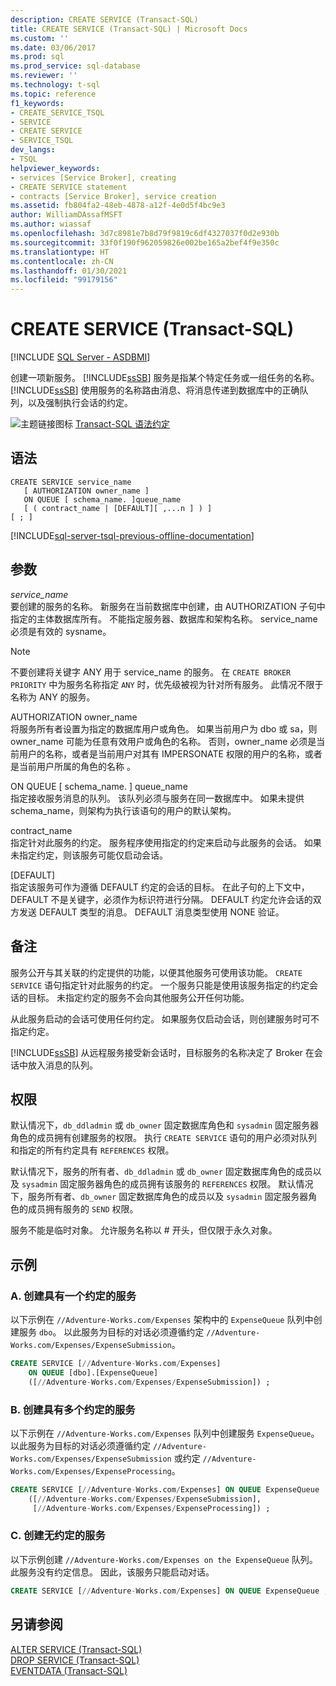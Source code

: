 ```yaml
---
description: CREATE SERVICE (Transact-SQL)
title: CREATE SERVICE (Transact-SQL) | Microsoft Docs
ms.custom: ''
ms.date: 03/06/2017
ms.prod: sql
ms.prod_service: sql-database
ms.reviewer: ''
ms.technology: t-sql
ms.topic: reference
f1_keywords:
- CREATE_SERVICE_TSQL
- SERVICE
- CREATE SERVICE
- SERVICE_TSQL
dev_langs:
- TSQL
helpviewer_keywords:
- services [Service Broker], creating
- CREATE SERVICE statement
- contracts [Service Broker], service creation
ms.assetid: fb804fa2-48eb-4878-a12f-4e0d5f4bc9e3
author: WilliamDAssafMSFT
ms.author: wiassaf
ms.openlocfilehash: 3d7c8981e7b8d79f9819c6df4327037f0d2e930b
ms.sourcegitcommit: 33f0f190f962059826e002be165a2bef4f9e350c
ms.translationtype: HT
ms.contentlocale: zh-CN
ms.lasthandoff: 01/30/2021
ms.locfileid: "99179156"
---
```

# <a name="create-service-transact-sql"></a>CREATE SERVICE (Transact-SQL)
[!INCLUDE [SQL Server - ASDBMI](../../includes/applies-to-version/sql-asdbmi.md)]

  创建一项新服务。 [!INCLUDE[ssSB](../../includes/sssb-md.md)] 服务是指某个特定任务或一组任务的名称。 [!INCLUDE[ssSB](../../includes/sssb-md.md)] 使用服务的名称路由消息、将消息传递到数据库中的正确队列，以及强制执行会话的约定。  
  
 ![主题链接图标](../../database-engine/configure-windows/media/topic-link.gif "“主题链接”图标") [Transact-SQL 语法约定](../../t-sql/language-elements/transact-sql-syntax-conventions-transact-sql.md)  
  
## <a name="syntax"></a>语法  
  
```syntaxsql
CREATE SERVICE service_name  
   [ AUTHORIZATION owner_name ]  
   ON QUEUE [ schema_name. ]queue_name  
   [ ( contract_name | [DEFAULT][ ,...n ] ) ]  
[ ; ]  
```  
  
[!INCLUDE[sql-server-tsql-previous-offline-documentation](../../includes/sql-server-tsql-previous-offline-documentation.md)]

## <a name="arguments"></a>参数
 *service_name*  
 要创建的服务的名称。 新服务在当前数据库中创建，由 AUTHORIZATION 子句中指定的主体数据库所有。 不能指定服务器、数据库和架构名称。 service_name 必须是有效的 sysname。  
  
> [!NOTE]  
> 不要创建将关键字 ANY 用于 service_name 的服务。 在 `CREATE BROKER PRIORITY` 中为服务名称指定 `ANY` 时，优先级被视为针对所有服务。 此情况不限于名称为 ANY 的服务。  
  
 AUTHORIZATION owner_name   
 将服务所有者设置为指定的数据库用户或角色。 如果当前用户为 dbo 或 sa，则 owner_name 可能为任意有效用户或角色的名称。 否则，owner_name 必须是当前用户的名称，或者是当前用户对其有 IMPERSONATE 权限的用户的名称，或者是当前用户所属的角色的名称  。  
  
 ON QUEUE [ schema_name. ] queue_name  
 指定接收服务消息的队列。 该队列必须与服务在同一数据库中。 如果未提供 schema_name，则架构为执行该语句的用户的默认架构。  
  
 contract_name  
 指定针对此服务的约定。 服务程序使用指定的约定来启动与此服务的会话。 如果未指定约定，则该服务可能仅启动会话。  
  
 [DEFAULT]   
 指定该服务可作为遵循 DEFAULT 约定的会话的目标。 在此子句的上下文中，DEFAULT 不是关键字，必须作为标识符进行分隔。 DEFAULT 约定允许会话的双方发送 DEFAULT 类型的消息。 DEFAULT 消息类型使用 NONE 验证。  
  
## <a name="remarks"></a>备注  
 服务公开与其关联的约定提供的功能，以便其他服务可使用该功能。 `CREATE SERVICE` 语句指定针对此服务的约定。 一个服务只能是使用该服务指定的约定会话的目标。 未指定约定的服务不会向其他服务公开任何功能。  
  
 从此服务启动的会话可使用任何约定。 如果服务仅启动会话，则创建服务时可不指定约定。  
  
 [!INCLUDE[ssSB](../../includes/sssb-md.md)] 从远程服务接受新会话时，目标服务的名称决定了 Broker 在会话中放入消息的队列。  
  
## <a name="permissions"></a>权限  
 默认情况下，`db_ddladmin` 或 `db_owner` 固定数据库角色和 `sysadmin` 固定服务器角色的成员拥有创建服务的权限。 执行 `CREATE SERVICE` 语句的用户必须对队列和指定的所有约定具有 `REFERENCES` 权限。  
  
 默认情况下，服务的所有者、`db_ddladmin` 或 `db_owner` 固定数据库角色的成员以及 `sysadmin` 固定服务器角色的成员拥有该服务的 `REFERENCES` 权限。 默认情况下，服务所有者、`db_owner` 固定数据库角色的成员以及 `sysadmin` 固定服务器角色的成员拥有服务的 `SEND` 权限。  
  
 服务不能是临时对象。 允许服务名称以 # 开头，但仅限于永久对象。  
  
## <a name="examples"></a>示例  
  
### <a name="a-creating-a-service-with-one-contract"></a>A. 创建具有一个约定的服务  
 以下示例在 `//Adventure-Works.com/Expenses` 架构中的 `ExpenseQueue` 队列中创建服务 `dbo`。 以此服务为目标的对话必须遵循约定 `//Adventure-Works.com/Expenses/ExpenseSubmission`。  
  
```sql  
CREATE SERVICE [//Adventure-Works.com/Expenses]  
    ON QUEUE [dbo].[ExpenseQueue]  
    ([//Adventure-Works.com/Expenses/ExpenseSubmission]) ;  
```  
  
### <a name="b-creating-a-service-with-multiple-contracts"></a>B. 创建具有多个约定的服务  
 以下示例在 `//Adventure-Works.com/Expenses` 队列中创建服务 `ExpenseQueue`。 以此服务为目标的对话必须遵循约定 `//Adventure-Works.com/Expenses/ExpenseSubmission` 或约定 `//Adventure-Works.com/Expenses/ExpenseProcessing`。  
  
```sql  
CREATE SERVICE [//Adventure-Works.com/Expenses] ON QUEUE ExpenseQueue  
    ([//Adventure-Works.com/Expenses/ExpenseSubmission],  
     [//Adventure-Works.com/Expenses/ExpenseProcessing]) ;  
```  
  
### <a name="c-creating-a-service-with-no-contracts"></a>C. 创建无约定的服务  
 以下示例创建 `//Adventure-Works.com/Expenses on the ExpenseQueue` 队列。 此服务没有约定信息。 因此，该服务只能启动对话。  
  
```sql  
CREATE SERVICE [//Adventure-Works.com/Expenses] ON QUEUE ExpenseQueue ;  
```  
  
## <a name="see-also"></a>另请参阅  
 [ALTER SERVICE (Transact-SQL)](../../t-sql/statements/alter-service-transact-sql.md)   
 [DROP SERVICE (Transact-SQL)](../../t-sql/statements/drop-service-transact-sql.md)   
 [EVENTDATA (Transact-SQL)](../../t-sql/functions/eventdata-transact-sql.md)  
  
  

